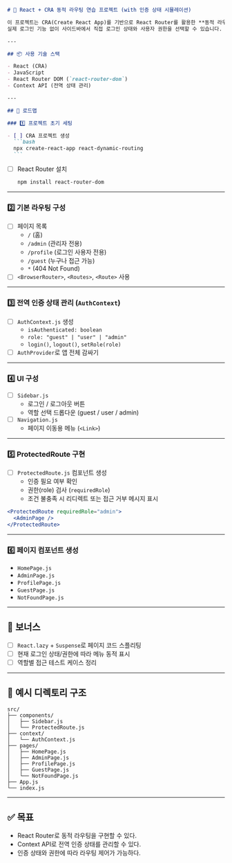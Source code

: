 ````markdown
# 🔐 React + CRA 동적 라우팅 연습 프로젝트 (with 인증 상태 시뮬레이션)

이 프로젝트는 CRA(Create React App)를 기반으로 React Router를 활용한 **동적 라우팅**과 **인증 상태 시뮬레이션**을 연습하기 위한 구조입니다.  
실제 로그인 기능 없이 사이드바에서 직접 로그인 상태와 사용자 권한을 선택할 수 있습니다.

---

## 📦 사용 기술 스택

- React (CRA)
- JavaScript
- React Router DOM (`react-router-dom`)
- Context API (전역 상태 관리)

---

## 🧭 로드맵

### 1️⃣ 프로젝트 초기 세팅

- [ ] CRA 프로젝트 생성
  ```bash
  npx create-react-app react-dynamic-routing
  ```
````

- [ ] React Router 설치
  ```bash
  npm install react-router-dom
  ```

---

### 2️⃣ 기본 라우팅 구성

- [ ] 페이지 목록
  - `/` (홈)
  - `/admin` (관리자 전용)
  - `/profile` (로그인 사용자 전용)
  - `/guest` (누구나 접근 가능)
  - `*` (404 Not Found)
- [ ] `<BrowserRouter>`, `<Routes>`, `<Route>` 사용

---

### 3️⃣ 전역 인증 상태 관리 (`AuthContext`)

- [ ] `AuthContext.js` 생성
  - `isAuthenticated: boolean`
  - `role: "guest" | "user" | "admin"`
  - `login()`, `logout()`, `setRole(role)`
- [ ] `AuthProvider`로 앱 전체 감싸기

---

### 4️⃣ UI 구성

- [ ] `Sidebar.js`
  - 로그인 / 로그아웃 버튼
  - 역할 선택 드롭다운 (guest / user / admin)
- [ ] `Navigation.js`
  - 페이지 이동용 메뉴 (`<Link>`)

---

### 5️⃣ ProtectedRoute 구현

- [ ] `ProtectedRoute.js` 컴포넌트 생성
  - 인증 필요 여부 확인
  - 권한(role) 검사 (`requiredRole`)
  - 조건 불충족 시 리디렉트 또는 접근 거부 메시지 표시

```jsx
<ProtectedRoute requiredRole="admin">
  <AdminPage />
</ProtectedRoute>
```

---

### 6️⃣ 페이지 컴포넌트 생성

- `HomePage.js`
- `AdminPage.js`
- `ProfilePage.js`
- `GuestPage.js`
- `NotFoundPage.js`

---

## 🧪 보너스

- [ ] `React.lazy` + `Suspense`로 페이지 코드 스플리팅
- [ ] 현재 로그인 상태/권한에 따라 메뉴 동적 표시
- [ ] 역할별 접근 테스트 케이스 정리

---

## 📝 예시 디렉토리 구조

```
src/
├── components/
│   ├── Sidebar.js
│   └── ProtectedRoute.js
├── context/
│   └── AuthContext.js
├── pages/
│   ├── HomePage.js
│   ├── AdminPage.js
│   ├── ProfilePage.js
│   ├── GuestPage.js
│   └── NotFoundPage.js
├── App.js
└── index.js
```

---

## ✅ 목표

- React Router로 동적 라우팅을 구현할 수 있다.
- Context API로 전역 인증 상태를 관리할 수 있다.
- 인증 상태와 권한에 따라 라우팅 제어가 가능하다.

```

```

